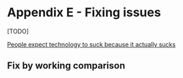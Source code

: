 # Appendix E - Fixing issues

[TODO]

[People expect technology to suck because it actually sucks](https://tonsky.me/blog/tech-sucks/)

## Fix by working comparison
